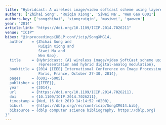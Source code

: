 ```yaml
---
title: "Hybridcast: A wireless image/video softcast scheme using layered representation and hybrid digital-analog modulation"
authors: ['Zhihai Song', 'Ruiqin Xiong', 'Siwei Ma', 'Wen Gao 0001']
authors-key: ['songzhihai', 'xiongruiqin', 'masiwei', 'gaowen']
year: "2014"
article-link: "https://doi.org/10.1109/ICIP.2014.7026211"
venue: "ICIP"
bibex: "@inproceedings{DBLP:conf/icip/SongXMG14,
  author    = {Zhihai Song and
               Ruiqin Xiong and
               Siwei Ma and
               Wen Gao},
  title     = {Hybridcast: {A} wireless image/video SoftCast scheme using layered
               representation and hybrid digital-analog modulation},
  booktitle = {2014 {IEEE} International Conference on Image Processing, {ICIP} 2014,
               Paris, France, October 27-30, 2014},
  pages     = {6001--6005},
  publisher = {{IEEE}},
  year      = {2014},
  url       = {https://doi.org/10.1109/ICIP.2014.7026211},
  doi       = {10.1109/ICIP.2014.7026211},
  timestamp = {Wed, 16 Oct 2019 14:14:52 +0200},
  biburl    = {https://dblp.org/rec/conf/icip/SongXMG14.bib},
  bibsource = {dblp computer science bibliography, https://dblp.org}
}"
---
```

